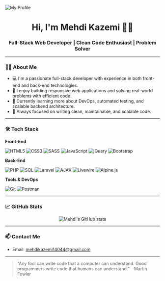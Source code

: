 ![My Profile](https://github.com/user-attachments/assets/e842ec8f-c2a7-43c0-bc67-b200ae082d60)
<h1 align="center">Hi, I'm Mehdi Kazemi 👨‍💻</h1>
<h3 align="center">Full-Stack Web Developer | Clean Code Enthusiast | Problem Solver</h3>

---

### 👨‍💻 About Me

- 💻 I'm a passionate full-stack developer with experience in both front-end and back-end technologies.
- 🚀 I enjoy building responsive web applications and solving real-world problems with efficient code.
- 🌱 Currently learning more about DevOps, automated testing, and scalable backend architecture.
- 🎯 Always focused on writing clean, maintainable, and scalable code.

---

### 🛠️ Tech Stack

**Front-End**

![HTML5](https://img.shields.io/badge/HTML5-E34F26?style=flat-square&logo=html5&logoColor=white)
![CSS3](https://img.shields.io/badge/CSS3-1572B6?style=flat-square&logo=css3&logoColor=white)
![SASS](https://img.shields.io/badge/SASS-CC6699?style=flat-square&logo=sass&logoColor=white)
![JavaScript](https://img.shields.io/badge/JavaScript-F7DF1E?style=flat-square&logo=javascript&logoColor=black)
![jQuery](https://img.shields.io/badge/jQuery-0769AD?style=flat-square&logo=jquery&logoColor=white)
![Bootstrap](https://img.shields.io/badge/Bootstrap-7952B3?style=flat-square&logo=bootstrap&logoColor=white)

**Back-End**

![PHP](https://img.shields.io/badge/PHP-777BB4?style=flat-square&logo=php&logoColor=white)
![SQL](https://img.shields.io/badge/SQL-4479A1?style=flat-square&logo=mysql&logoColor=white)
![Laravel](https://img.shields.io/badge/Laravel-FF2D20?style=flat-square&logo=laravel&logoColor=white)
![AJAX](https://img.shields.io/badge/AJAX-00599C?style=flat-square)
![Livewire](https://img.shields.io/badge/Livewire-4E5D94?style=flat-square&logo=laravel&logoColor=white)
![Alpine.js](https://img.shields.io/badge/Alpine.js-8BC0D0?style=flat-square&logo=alpine.js&logoColor=black)

**Tools & DevOps**

![Git](https://img.shields.io/badge/Git-F05032?style=flat-square&logo=git&logoColor=white)
![Postman](https://img.shields.io/badge/Postman-FF6C37?style=flat-square&logo=postman&logoColor=white)

---

### 📈 GitHub Stats

<p align="center">
  <img src="https://github-readme-stats.vercel.app/api?username=MahdiKazemiii&show_icons=true&theme=default" alt="Mehdi's GitHub stats" />
</p>

---

### 📫 Contact Me

- Email: mehdikazemi14044@gmail.com  
<!-- - LinkedIn: [linkedin.com/in/mehdi-kazemi](https://linkedin.com/in/MahdiKazemiii)  -->
<!-- Website: [mehdi-kazemi.dev](https://mehdi-kazemi.dev) -->

---

> “Any fool can write code that a computer can understand. Good programmers write code that humans can understand.” – Martin Fowler
